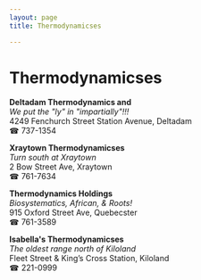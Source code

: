 ```yaml
---
layout: page 
title: Thermodynamicses

---
```



# Thermodynamicses


 **Deltadam Thermodynamics and**  
_We put the "ly" in "impartially"!!!_  
4249 Fenchurch Street Station Avenue, Deltadam  
☎ 737-1354

**Xraytown Thermodynamicses**  
_Turn south at Xraytown_  
2 Bow Street Ave, Xraytown  
☎ 761-7634

**Thermodynamics Holdings**  
_Biosystematics, African, & Roots!_  
915 Oxford Street Ave, Quebecster  
☎ 761-3589

**Isabella's Thermodynamicses**  
_The oldest range north of Kiloland_  
Fleet Street & King’s Cross Station, Kiloland  
☎ 221-0999

